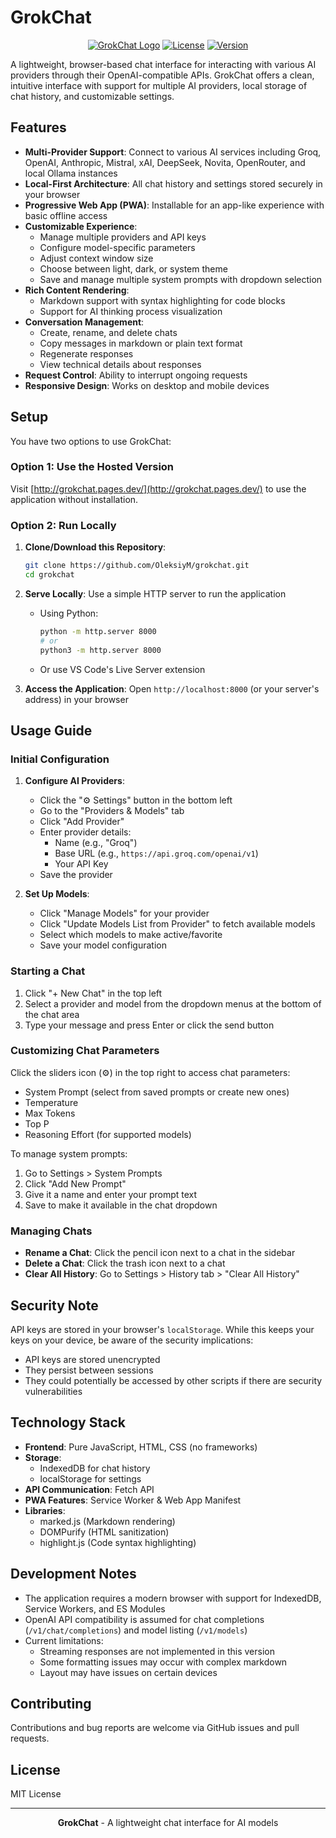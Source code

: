 # GrokChat

<div align="center">

[![GrokChat Logo](https://img.shields.io/badge/GrokChat-Web%20Client-blue)](https://grokchat.pages.dev/)
[![License](https://img.shields.io/badge/license-MIT-green)](LICENSE)
[![Version](https://img.shields.io/badge/version-0.1.3-orange)](CHANGELOG.md)

</div>

A lightweight, browser-based chat interface for interacting with various AI providers through their OpenAI-compatible APIs. GrokChat offers a clean, intuitive interface with support for multiple AI providers, local storage of chat history, and customizable settings.

## Features

- **Multi-Provider Support**: Connect to various AI services including Groq, OpenAI, Anthropic, Mistral, xAI, DeepSeek, Novita, OpenRouter, and local Ollama instances
- **Local-First Architecture**: All chat history and settings stored securely in your browser
- **Progressive Web App (PWA)**: Installable for an app-like experience with basic offline access
- **Customizable Experience**:
  - Manage multiple providers and API keys
  - Configure model-specific parameters
  - Adjust context window size
  - Choose between light, dark, or system theme
  - Save and manage multiple system prompts with dropdown selection
- **Rich Content Rendering**:
  - Markdown support with syntax highlighting for code blocks
  - Support for AI thinking process visualization
- **Conversation Management**:
  - Create, rename, and delete chats
  - Copy messages in markdown or plain text format
  - Regenerate responses
  - View technical details about responses
- **Request Control**: Ability to interrupt ongoing requests
- **Responsive Design**: Works on desktop and mobile devices

## Setup

You have two options to use GrokChat:

### Option 1: Use the Hosted Version

Visit [http://grokchat.pages.dev/](http://grokchat.pages.dev/) to use the application without installation.

### Option 2: Run Locally

1. **Clone/Download this Repository**:
   ```bash
   git clone https://github.com/OleksiyM/grokchat.git
   cd grokchat
   ```

2. **Serve Locally**: Use a simple HTTP server to run the application
   - Using Python:
     ```bash
     python -m http.server 8000
     # or
     python3 -m http.server 8000
     ```
   - Or use VS Code's Live Server extension

3. **Access the Application**: Open `http://localhost:8000` (or your server's address) in your browser

## Usage Guide

### Initial Configuration

1. **Configure AI Providers**:
   - Click the "⚙️ Settings" button in the bottom left
   - Go to the "Providers & Models" tab
   - Click "Add Provider"
   - Enter provider details:
     - Name (e.g., "Groq")
     - Base URL (e.g., `https://api.groq.com/openai/v1`)
     - Your API Key
   - Save the provider

2. **Set Up Models**:
   - Click "Manage Models" for your provider
   - Click "Update Models List from Provider" to fetch available models
   - Select which models to make active/favorite
   - Save your model configuration

### Starting a Chat

1. Click "+ New Chat" in the top left
2. Select a provider and model from the dropdown menus at the bottom of the chat area
3. Type your message and press Enter or click the send button

### Customizing Chat Parameters

Click the sliders icon (⚙️) in the top right to access chat parameters:
- System Prompt (select from saved prompts or create new ones)
- Temperature
- Max Tokens
- Top P
- Reasoning Effort (for supported models)

To manage system prompts:
1. Go to Settings > System Prompts
2. Click "Add New Prompt"
3. Give it a name and enter your prompt text
4. Save to make it available in the chat dropdown

### Managing Chats

- **Rename a Chat**: Click the pencil icon next to a chat in the sidebar
- **Delete a Chat**: Click the trash icon next to a chat
- **Clear All History**: Go to Settings > History tab > "Clear All History"

## Security Note

API keys are stored in your browser's `localStorage`. While this keeps your keys on your device, be aware of the security implications:

- API keys are stored unencrypted
- They persist between sessions
- They could potentially be accessed by other scripts if there are security vulnerabilities

## Technology Stack

- **Frontend**: Pure JavaScript, HTML, CSS (no frameworks)
- **Storage**:
  - IndexedDB for chat history
  - localStorage for settings
- **API Communication**: Fetch API
- **PWA Features**: Service Worker & Web App Manifest
- **Libraries**:
  - marked.js (Markdown rendering)
  - DOMPurify (HTML sanitization)
  - highlight.js (Code syntax highlighting)

## Development Notes

- The application requires a modern browser with support for IndexedDB, Service Workers, and ES Modules
- OpenAI API compatibility is assumed for chat completions (`/v1/chat/completions`) and model listing (`/v1/models`)
- Current limitations:
  - Streaming responses are not implemented in this version
  - Some formatting issues may occur with complex markdown
  - Layout may have issues on certain devices

## Contributing

Contributions and bug reports are welcome via GitHub issues and pull requests.

## License

MIT License

---

<div align="center">

**GrokChat** - A lightweight chat interface for AI models

</div>
